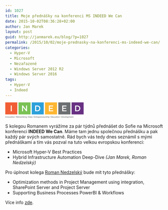 ```yaml
---
id: 1027
title: Moje přednášky na konferenci MS INDEED We Can
date: 2015-10-02T08:36:28+02:00
author: Jan Marek
layout: post
guid: http://janmarek.eu/blog/?p=1027
permalink: /2015/10/02/moje-prednasky-na-konferenci-ms-indeed-we-can/
categories:
  - Hyper-V
  - Microsoft
  - Nezařazené
  - Windows Server 2012 R2
  - Windows Server 2016
tags:
  - Hyper-V
  - Indeed
---
```

<a href="https://indeed.ms/" target="_blank"><img class="aligncenter size-full wp-image-1028" src="/wp-content/uploads/2015/10/logo_indeed.png" alt="logo_indeed" width="250" height="50" /></a>

S kolegou Romanem vyrážíme za pár týdnů přednášet do Sofie na Microsoft konferenci **INDEED We Can**. Máme tam jednu společnou přednášku a pak každý pár svých samostatně. Rád bych vás tedy dnes seznámil s mými přednáškami a tím vás pozval na tuto velkou evropskou konferenci:

  * Microsoft Hyper-V Best Practices
  * Hybrid Infrastructure Automation Deep-Dive _(Jan Marek, Roman Nedzelský)_

Pro úplnost kolega <a href="http://romannedzelsky.eu/" target="_blank">Roman Nedzelský</a> bude mít tyto přednášky:

  * Optimization methods in Project Management using integration, SharePoint Server and Project Server
  * Supporting Business Processes PowerBI & Workflows

Více info <a href="https://indeed.ms/" target="_blank">zde</a>.
